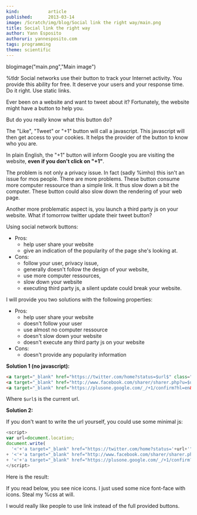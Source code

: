 ```yaml
---
kind:           article
published:      2013-03-14
image: /Scratch/img/blog/Social link the right way/main.png
title: Social link the right way
author: Yann Esposito
authoruri: yannesposito.com
tags: programming
theme: scientific
---
```

blogimage("main.png","Main image")

<div class="intro">

%tldr
Social networks use their button to track your Internet activity.
You provide this ability for free.
It deserve your users and your response time.
Do it right.
Use static links.


</div>

Ever been on a website and want to tweet about it?
Fortunately, the website might have a button to help you.

But do you really know what this button do?

The "Like", "Tweet" or "+1" button will call a javascript.
This javascript will then get access to your cookies.
It helps the provider of the button to know who you are.

In plain English, the "+1" button will inform Google
you are visiting the website, **even if you don't click on "+1"**.

The problem is not only a privacy issue.
In fact (sadly %imho) this isn't an issue for mos people.
There are more problems.
These button consume more computer ressource than a simple link.
It thus slow down a bit the computer.
These button could also slow down the rendering of your web page.

Another more problematic aspect is, you launch a third party js on your website.
What if tomorrow twitter update their tweet button?

Using social network buttons:

- Pros:
    - help user share your website
    - give an indication of the popularity of the page she's looking at.
- Cons:
    - follow your user, privacy issue,
    - generally doesn't follow the design of your website,
    - use more computer ressources,
    - slow down your website
    - executing third party js, a silent update could break your website.

I will provide you two solutions with the following properties:

- Pros:
  - help user share your website
  - doesn't follow your user
  - use almost no computer ressource
  - doesn't slow down your website
  - doesn't execute any third party js on your website
- Cons:
  - doesn't provide any popularity information

**Solution 1 (no javascript):**

``` html
<a target="_blank" href="https://twitter.com/home?status=$url$" class="social">Tweet this</a>
<a target="_blank" href="http://www.facebook.com/sharer/sharer.php?u=$url$" class="social">Like this</a>
<a target="_blank" href="https://plusone.google.com/_/+1/confirm?hl=en&url=$url$" class="social">+1 this</a>
```
Where `$url$` is the current url.

**Solution 2:**

If you don't want to write the url yourself, you could use some minimal js:

``` js
<script>
var url=document.location;
document.write(
  '<'+'a target="_blank" href="https://twitter.com/home?status='+url+'">Tweet this<'+'/a> - '
+ '<'+'a target="_blank" href="http://www.facebook.com/sharer/sharer.php?u='+url+'">Like this<'+'/a> - '
+ '<'+'a target="_blank" href="https://plusone.google.com/_/+1/confirm?hl=en&url='+url+'">+1 this<'+'/a>');
</script>
```

Here is the result:

<div style="text-align:center">
<script>
var url=document.location;
document.write(
  '<'+'a target="_blank" href="https://twitter.com/home?status='+url+'">Tweet this<'+'/a> - '
+ '<'+'a target="_blank" href="http://www.facebook.com/sharer/sharer.php?u='+url+'">Like this<'+'/a> - '
+ '<'+'a target="_blank" href="https://plusone.google.com/_/+1/confirm?hl=en&url='+url+'">+1 this<'+'/a>');
</script>
</div>

If you read below, you see nice icons.
I just used some nice font-face with icons.
Steal my %css at will.

I would really like people to use link instead of the full provided buttons.
